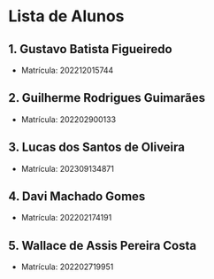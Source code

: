 # Lista de Alunos

## 1. Gustavo Batista Figueiredo
- Matrícula: 202212015744

## 2. Guilherme Rodrigues Guimarães
- Matrícula: 202202900133

## 3. Lucas dos Santos de Oliveira
- Matrícula: 202309134871

## 4. Davi Machado Gomes
- Matrícula: 202202174191

## 5. Wallace de Assis Pereira Costa
- Matrícula: 202202719951
